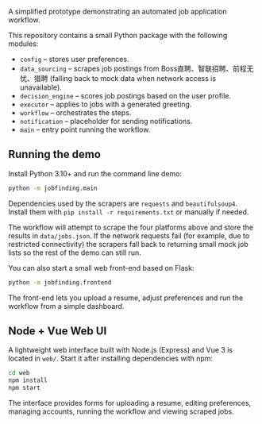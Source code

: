 
A simplified prototype demonstrating an automated job application workflow.

This repository contains a small Python package with the following modules:

- `config` – stores user preferences.
- `data_sourcing` – scrapes job postings from Boss直聘、智联招聘、前程无忧、猎聘
  (falling back to mock data when network access is unavailable).
- `decision_engine` – scores job postings based on the user profile.
- `executor` – applies to jobs with a generated greeting.
- `workflow` – orchestrates the steps.
- `notification` – placeholder for sending notifications.
- `main` – entry point running the workflow.

## Running the demo

Install Python 3.10+ and run the command line demo:

```bash
python -m jobfinding.main
```

Dependencies used by the scrapers are `requests` and `beautifulsoup4`. Install
them with `pip install -r requirements.txt` or manually if needed.

The workflow will attempt to scrape the four platforms above and store the
results in `data/jobs.json`. If the network requests fail (for example, due to
restricted connectivity) the scrapers fall back to returning small mock job
lists so the rest of the demo can still run.

You can also start a small web front-end based on Flask:

```bash
python -m jobfinding.frontend
```

The front-end lets you upload a resume, adjust preferences and run the
workflow from a simple dashboard.

## Node + Vue Web UI

A lightweight web interface built with Node.js (Express) and Vue 3 is located in
`web/`. Start it after installing dependencies with npm:

```bash
cd web
npm install
npm start
```

The interface provides forms for uploading a resume, editing preferences, managing
accounts, running the workflow and viewing scraped jobs.
